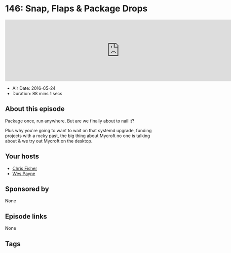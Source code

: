 # 146: Snap, Flaps & Package Drops

<iframe src="https://player.fireside.fm/v2/RUkczH-V+NR9zRJgT?theme=dark" width="740" height="200" frameborder="0" scrolling="no"></iframe>

* Air Date: 2016-05-24
* Duration: 88 mins 1 secs

## About this episode

Package once, run anywhere. But are we finally about to nail it? 

Plus why you're going to want to wait on that systemd upgrade, funding projects with a rocky past, the big thing about Mycroft no one is talking about & we try out Mycroft on the desktop.

## Your hosts
* [Chris Fisher](https://linuxunplugged.com/hosts/chrislas)
* [Wes Payne](https://linuxunplugged.com/hosts/wes)

## Sponsored by

None



## Episode links

None



## Tags

